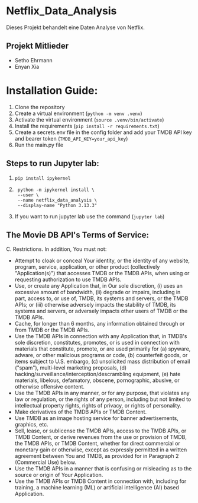 # Netflix_Data_Analysis
Dieses Projekt behandelt eine Daten Analyse von Netflix. 
## Projekt Mitlieder
- Setho Ehrmann
- Enyan Xia

# Installation Guide:
1. Clone the repository
2. Create a virtual environment (```python -m venv .venv```)
3. Activate the virtual environment (```source .venv/bin/activate```)
3. Install the requirements (```pip install -r requirements.txt```)
4. Create a secrets.env file in the config folder and add your TMDB API key and bearer token (```TMDB_API_KEY=your_api_key```)
5. Run the main.py file


## Steps to run Jupyter lab:
1. ```pip install ipykernel```
2. ```commandline
    python -m ipykernel install \
    --user \
    --name netflix_data_analysis \
    --display-name "Python 3.13.3"
   ```
3. If you want to run jupyter lab use the command (```jupyter lab```)




## The Movie DB API's Terms of Service:
C. Restrictions. In addition, You must not:

- Attempt to cloak or conceal Your identity, or the identity of any website, program, service, application, or other product (collectively "Application(s)") that accesses TMDB or the TMDB APIs, when using or requesting authorization to use TMDB APIs.
- Use, or create any Application that, in Our sole discretion, (i) uses an excessive amount of bandwidth, (ii) degrade or impairs, including in part, access to, or use of, TMDB, its systems and servers, or the TMDB APIs; or (iii) otherwise adversely impacts the stability of TMDB, its systems and servers, or adversely impacts other users of TMDB or the TMDB APIs.
- Cache, for longer than 6 months, any information obtained through or from TMDB or the TMDB APIs.
- Use the TMDB APIs in connection with any Application that, in TMDB's sole discretion, constitutes, promotes, or is used in connection with materials that constitute, promote, or are used primarily for (a) spyware, adware, or other malicious programs or code, (b) counterfeit goods, or items subject to U.S. embargo, (c) unsolicited mass distribution of email ("spam"), multi-level marketing proposals, (d) hacking/surveillance/interception/descrambling equipment, (e) hate materials, libelous, defamatory, obscene, pornographic, abusive, or otherwise offensive content.
- Use the TMDB APIs in any manner, or for any purpose, that violates any law or regulation, or the rights of any person, including but not limited to intellectual property rights, rights of privacy, or rights of personality.
- Make derivatives of the TMDB APIs or TMDB Content.
- Use TMDB as an image hosting service for banner advertisements, graphics, etc.
- Sell, lease, or sublicense the TMDB APIs, access to the TMDB APIs, or TMDB Content, or derive revenues from the use or provision of TMDB, the TMDB APIs, or TMDB Content, whether for direct commercial or monetary gain or otherwise, except as expressly permitted in a written agreement between You and TMDB, as provided for in Paragraph 2 (Commercial Use) below.
- Use the TMDB APIs in a manner that is confusing or misleading as to the source or origin of Your Application.
- Use the TMDB APIs or TMDB Content in connection with, including for training, a machine learning (ML) or artificial intelligence (AI) based Application.